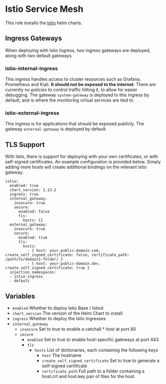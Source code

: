 # Istio Service Mesh

This role installs the [Istio](https://istio.io/latest/docs/setup/install/helm/) helm charts.

## Ingress Gateways
When deploying with Istio Ingress, two ingress gateways are deployed, along with two default gateways.

### istio-internal-ingress
This ingress handles access to cluster resources such as Grafana, Prometheus and Kiali. **It should not be exposed to the internet**. There are currently no policies to control traffic hitting it, to allow for easier debugging.
The gateway `system-gateway` is deployed to this ingress by default, and is where the monitoring virtual services are tied to.

### istio-external-ingress
This ingress is for applications that should be exposed publicly. The gateway `external-gateway` is deployed by default.

## TLS Support
With Istio, there is support for deploying with your own certificates, or with self-signed certificates. An example configuration is provided below.
Simply adding more hosts will create additional bindings on the relevant istio gateway.

```
istio:
  enabled: true
  chart_version: 1.13.2
  ingress: true
  internal_gateway:
    insecure: true
    secure:
      enabled: false
      tls:
        hosts: {}
  external_gateway:
    insecure: true
    secure:
      enabled: true
      tls:
        hosts:
          - { host: your-public-domain.com, create_self_signed_certificate: false, certificate_path: /path/to/domain1-folder/ }
          - { host: your-public-domain.dev, create_self_signed_certificate: true }
  injection_namespaces:
  - istio-ingress
  - default
```

## Variables

- `enabled` Whether to deploy Istio Base / Istiod
- `chart_version` The version of the Helm Chart to install.
- `ingress` Whether to deploy the Istio Ingresses
- `internal_gateway`
  * `insecure` Set to true to enable a catchall * host at port 80
  * `secure`
    * `enabled` Set to true to enable host-specific gateways at port 443
    * `tls`
      * `hosts` List of dictionaries, each containing the following keys
        * `host` The hostname
        * `create_self_signed_certificate` Set to true to generate a self-signed certificate
        * `certificate_path` Full path to a folder containing a host.crt and host.key pair of files for the host.
